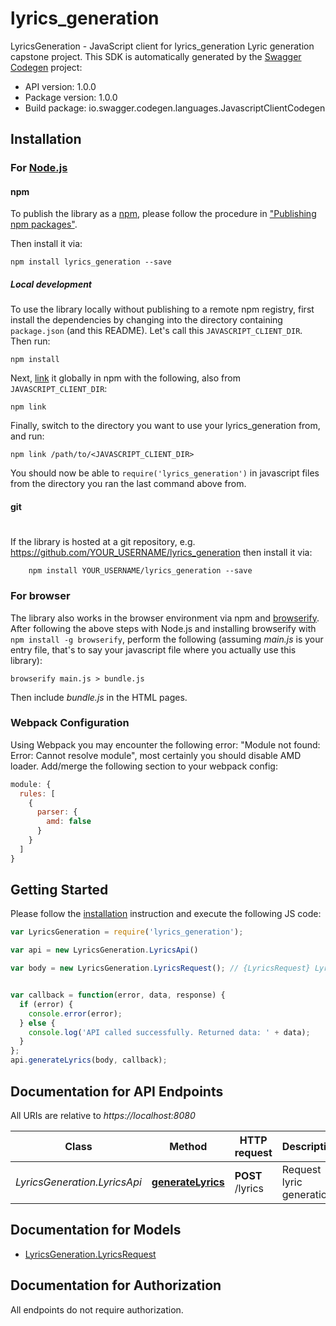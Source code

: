 # lyrics_generation

LyricsGeneration - JavaScript client for lyrics_generation
Lyric generation capstone project.
This SDK is automatically generated by the [Swagger Codegen](https://github.com/swagger-api/swagger-codegen) project:

- API version: 1.0.0
- Package version: 1.0.0
- Build package: io.swagger.codegen.languages.JavascriptClientCodegen

## Installation

### For [Node.js](https://nodejs.org/)

#### npm

To publish the library as a [npm](https://www.npmjs.com/),
please follow the procedure in ["Publishing npm packages"](https://docs.npmjs.com/getting-started/publishing-npm-packages).

Then install it via:

```shell
npm install lyrics_generation --save
```

##### Local development

To use the library locally without publishing to a remote npm registry, first install the dependencies by changing 
into the directory containing `package.json` (and this README). Let's call this `JAVASCRIPT_CLIENT_DIR`. Then run:

```shell
npm install
```

Next, [link](https://docs.npmjs.com/cli/link) it globally in npm with the following, also from `JAVASCRIPT_CLIENT_DIR`:

```shell
npm link
```

Finally, switch to the directory you want to use your lyrics_generation from, and run:

```shell
npm link /path/to/<JAVASCRIPT_CLIENT_DIR>
```

You should now be able to `require('lyrics_generation')` in javascript files from the directory you ran the last 
command above from.

#### git
#
If the library is hosted at a git repository, e.g.
https://github.com/YOUR_USERNAME/lyrics_generation
then install it via:

```shell
    npm install YOUR_USERNAME/lyrics_generation --save
```

### For browser

The library also works in the browser environment via npm and [browserify](http://browserify.org/). After following
the above steps with Node.js and installing browserify with `npm install -g browserify`,
perform the following (assuming *main.js* is your entry file, that's to say your javascript file where you actually 
use this library):

```shell
browserify main.js > bundle.js
```

Then include *bundle.js* in the HTML pages.

### Webpack Configuration

Using Webpack you may encounter the following error: "Module not found: Error:
Cannot resolve module", most certainly you should disable AMD loader. Add/merge
the following section to your webpack config:

```javascript
module: {
  rules: [
    {
      parser: {
        amd: false
      }
    }
  ]
}
```

## Getting Started

Please follow the [installation](#installation) instruction and execute the following JS code:

```javascript
var LyricsGeneration = require('lyrics_generation');

var api = new LyricsGeneration.LyricsApi()

var body = new LyricsGeneration.LyricsRequest(); // {LyricsRequest} LyricsRequest object that defines parameters of the lyrics desired.


var callback = function(error, data, response) {
  if (error) {
    console.error(error);
  } else {
    console.log('API called successfully. Returned data: ' + data);
  }
};
api.generateLyrics(body, callback);

```

## Documentation for API Endpoints

All URIs are relative to *https://localhost:8080*

Class | Method | HTTP request | Description
------------ | ------------- | ------------- | -------------
*LyricsGeneration.LyricsApi* | [**generateLyrics**](docs/LyricsApi.md#generateLyrics) | **POST** /lyrics | Request lyric generation.


## Documentation for Models

 - [LyricsGeneration.LyricsRequest](docs/LyricsRequest.md)


## Documentation for Authorization

 All endpoints do not require authorization.

